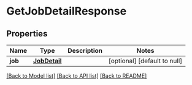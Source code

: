 # GetJobDetailResponse

## Properties
Name | Type | Description | Notes
------------ | ------------- | ------------- | -------------
**job** | [**JobDetail**](JobDetail.md) |  | [optional] [default to null]

[[Back to Model list]](../README.md#documentation-for-models) [[Back to API list]](../README.md#documentation-for-api-endpoints) [[Back to README]](../README.md)


